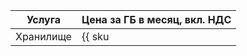 Услуга | Цена за ГБ в месяц, вкл. НДС
--- | ---
Хранилище | {{ sku|RUB|cr.bucket.used_space.standard|month|string }}